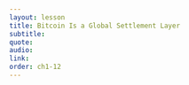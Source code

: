 ```yaml
---
layout: lesson
title: Bitcoin Is a Global Settlement Layer
subtitle:
quote:
audio:
link:
order: ch1-12
---
```

